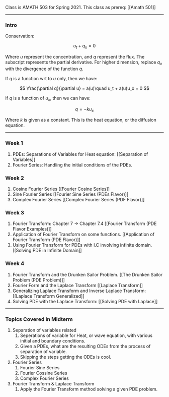 Class is AMATH 503 for Spring 2021. 
This class as prereq: [[Amath 501]]

---
### **Intro**

Conservation: 

$$
u_t + q_x = 0
$$

Where $u$ represent the concentration, and $q$ represent the flux. The subscript represents the partial derivative. For higher dimension, replace $q_x$ with the divergence of the function $q$. 

If $q$ is a function wrt to $u$ only, then we have: 

$$
\frac{\partial q}{\partial u} = a(u)\quad u_t + a(u)u_x = 0
$$

If $q$ is a function of $u_x$, then we can have: 

$$
q = -ku_x
$$

Where $k$ is given as a constant. This is the heat equation, or the diffusion equation. 

---
### **Week 1**
1. PDEs: Separations of Variables for Heat equation: [[Separation of Variables]]
2. Fourier Series: Handling the initial conditions of the PDEs. 

### **Week 2**
1. Cosine Fourier Series [[Fourier Cosine Series]]
2. Sine Fourier Series [[Fourier Sine Series (PDEs Flavor)]]
3. Complex Fourier Series [[Complex Fourier Series (PDF Flavor)]] 

### **Week 3**
1. Fourier Transform: Chapter 7 -> Chapter 7.4 [[Fourier Transform (PDE Flavor Examples)]]
2. Application of Fourier Transform on some functions. [[Application of Fourier Transform (PDE Flavor)]]
3. Using Fourier Transform for PDEs with I.C involving infinite domain. [[Solving PDE in Infinite Domain]]

### **Week 4**
1. Fourier Transform and the Drunken Sailor Problem. [[The Drunken Sailor Problem (PDE Problem)]]
2. Fourier Form and the Laplace Transform [[Laplace Transform]]
3. Generalizing Laplace Transform and Inverse Laplace Transform: [[Laplace Transform Generalized]]
4. Solving PDE with the Laplace Transform: [[Solving PDE with Laplace]]

---
### **Topics Covered in Midterm**
1. Separation of variables related
   1. Seperations of variable for Heat, or wave equation, with various initial and boundary conditions. 
   2. Given a PDEs, what are the resulting ODEs from the process of separation of variable. 
   3. Skipping the steps getting the ODEs is cool. 
2. Fourier Series
   1. Fourier Sine Series
   2. Fourier Cossine Series
   3. Complex Fourier Series
3. Fourier Transform & Laplace Transform 
   1. Apply the Fourier Transform method solving a given PDE problem. 



